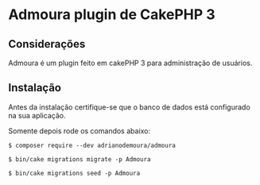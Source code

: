 # Admoura plugin de CakePHP 3

## Considerações
Admoura é um plugin feito em cakePHP 3 para administração de usuários.

## Instalação

Antes da instalação certifique-se que o banco de dados está configurado na sua aplicação.

Somente depois rode os comandos abaixo:

```
$ composer require --dev adrianodemoura/admoura
```

```
$ bin/cake migrations migrate -p Admoura
```

```
$ bin/cake migrations seed -p Admoura
```
